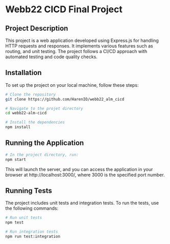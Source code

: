 # Webb22 CICD Final Project

## Project Description

This project is a web application developed using Express.js for handling HTTP requests and responses. It implements various features such as routing, and unit testing. The project follows a CI/CD approach with automated testing and code quality checks.

## Installation

To set up the project on your local machine, follow these steps:

```bash
# Clone the repository
git clone https://github.com/HarenIO/webb22_alm_cicd

# Navigate to the projet directory
cd webb22-alm-cicd

# Install the dependencies
npm install
```

## Running the Application
```bash
# In the project directory, run:
npm start
```

This will launch the server, and you can access the application in your browser at http://localhost:3000/, where 3000 is the specified port number.

## Running Tests

The project includes unit tests and integration tests. To run the tests, use the following commands:
```bash
# Run unit tests
npm test

# Run integration tests
npm run test:integration
```
